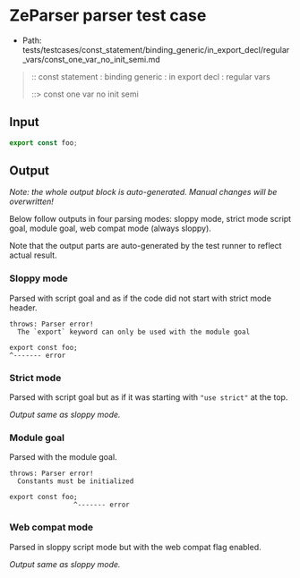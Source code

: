 # ZeParser parser test case

- Path: tests/testcases/const_statement/binding_generic/in_export_decl/regular_vars/const_one_var_no_init_semi.md

> :: const statement : binding generic : in export decl : regular vars
>
> ::> const one var no init semi

## Input

`````js
export const foo;
`````

## Output

_Note: the whole output block is auto-generated. Manual changes will be overwritten!_

Below follow outputs in four parsing modes: sloppy mode, strict mode script goal, module goal, web compat mode (always sloppy).

Note that the output parts are auto-generated by the test runner to reflect actual result.

### Sloppy mode

Parsed with script goal and as if the code did not start with strict mode header.

`````
throws: Parser error!
  The `export` keyword can only be used with the module goal

export const foo;
^------- error
`````

### Strict mode

Parsed with script goal but as if it was starting with `"use strict"` at the top.

_Output same as sloppy mode._

### Module goal

Parsed with the module goal.

`````
throws: Parser error!
  Constants must be initialized

export const foo;
                ^------- error
`````


### Web compat mode

Parsed in sloppy script mode but with the web compat flag enabled.

_Output same as sloppy mode._
